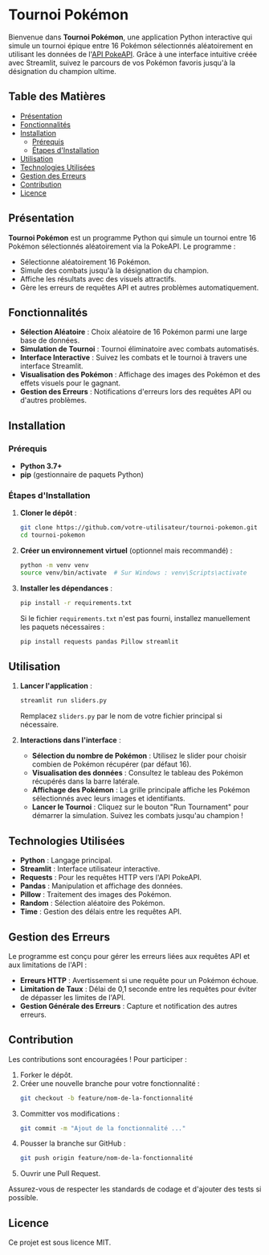 # Tournoi Pokémon

Bienvenue dans **Tournoi Pokémon**, une application Python interactive qui simule un tournoi épique entre 16 Pokémon sélectionnés aléatoirement en utilisant les données de l'[API PokeAPI](https://pokeapi.co/). Grâce à une interface intuitive créée avec Streamlit, suivez le parcours de vos Pokémon favoris jusqu'à la désignation du champion ultime.

## Table des Matières

- [Présentation](#présentation)
- [Fonctionnalités](#fonctionnalités)
- [Installation](#installation)
  - [Prérequis](#prérequis)
  - [Étapes d'Installation](#étapes-dinstallation)
- [Utilisation](#utilisation)
- [Technologies Utilisées](#technologies-utilisées)
- [Gestion des Erreurs](#gestion-des-erreurs)
- [Contribution](#contribution)
- [Licence](#licence)

## Présentation

**Tournoi Pokémon** est un programme Python qui simule un tournoi entre 16 Pokémon sélectionnés aléatoirement via la PokeAPI. Le programme :

- Sélectionne aléatoirement 16 Pokémon.
- Simule des combats jusqu'à la désignation du champion.
- Affiche les résultats avec des visuels attractifs.
- Gère les erreurs de requêtes API et autres problèmes automatiquement.

## Fonctionnalités

- **Sélection Aléatoire** : Choix aléatoire de 16 Pokémon parmi une large base de données.
- **Simulation de Tournoi** : Tournoi éliminatoire avec combats automatisés.
- **Interface Interactive** : Suivez les combats et le tournoi à travers une interface Streamlit.
- **Visualisation des Pokémon** : Affichage des images des Pokémon et des effets visuels pour le gagnant.
- **Gestion des Erreurs** : Notifications d'erreurs lors des requêtes API ou d'autres problèmes.

## Installation

### Prérequis

- **Python 3.7+**
- **pip** (gestionnaire de paquets Python)

### Étapes d'Installation

1. **Cloner le dépôt** :
    ```bash
    git clone https://github.com/votre-utilisateur/tournoi-pokemon.git
    cd tournoi-pokemon
    ```

2. **Créer un environnement virtuel** (optionnel mais recommandé) :
    ```bash
    python -m venv venv
    source venv/bin/activate  # Sur Windows : venv\Scripts\activate
    ```

3. **Installer les dépendances** :
    ```bash
    pip install -r requirements.txt
    ```
    Si le fichier `requirements.txt` n'est pas fourni, installez manuellement les paquets nécessaires :
    ```bash
    pip install requests pandas Pillow streamlit
    ```

## Utilisation

1. **Lancer l'application** :
    ```bash
    streamlit run sliders.py
    ```
    Remplacez `sliders.py` par le nom de votre fichier principal si nécessaire.

2. **Interactions dans l'interface** :
    - **Sélection du nombre de Pokémon** : Utilisez le slider pour choisir combien de Pokémon récupérer (par défaut 16).
    - **Visualisation des données** : Consultez le tableau des Pokémon récupérés dans la barre latérale.
    - **Affichage des Pokémon** : La grille principale affiche les Pokémon sélectionnés avec leurs images et identifiants.
    - **Lancer le Tournoi** : Cliquez sur le bouton "Run Tournament" pour démarrer la simulation. Suivez les combats jusqu'au champion !

## Technologies Utilisées

- **Python** : Langage principal.
- **Streamlit** : Interface utilisateur interactive.
- **Requests** : Pour les requêtes HTTP vers l'API PokeAPI.
- **Pandas** : Manipulation et affichage des données.
- **Pillow** : Traitement des images des Pokémon.
- **Random** : Sélection aléatoire des Pokémon.
- **Time** : Gestion des délais entre les requêtes API.

## Gestion des Erreurs

Le programme est conçu pour gérer les erreurs liées aux requêtes API et aux limitations de l'API :

- **Erreurs HTTP** : Avertissement si une requête pour un Pokémon échoue.
- **Limitation de Taux** : Délai de 0,1 seconde entre les requêtes pour éviter de dépasser les limites de l'API.
- **Gestion Générale des Erreurs** : Capture et notification des autres erreurs.

## Contribution

Les contributions sont encouragées ! Pour participer :

1. Forker le dépôt.
2. Créer une nouvelle branche pour votre fonctionnalité :
    ```bash
    git checkout -b feature/nom-de-la-fonctionnalité
    ```
3. Committer vos modifications :
    ```bash
    git commit -m "Ajout de la fonctionnalité ..."
    ```
4. Pousser la branche sur GitHub :
    ```bash
    git push origin feature/nom-de-la-fonctionnalité
    ```
5. Ouvrir une Pull Request.

Assurez-vous de respecter les standards de codage et d'ajouter des tests si possible.

## Licence

Ce projet est sous licence MIT.
